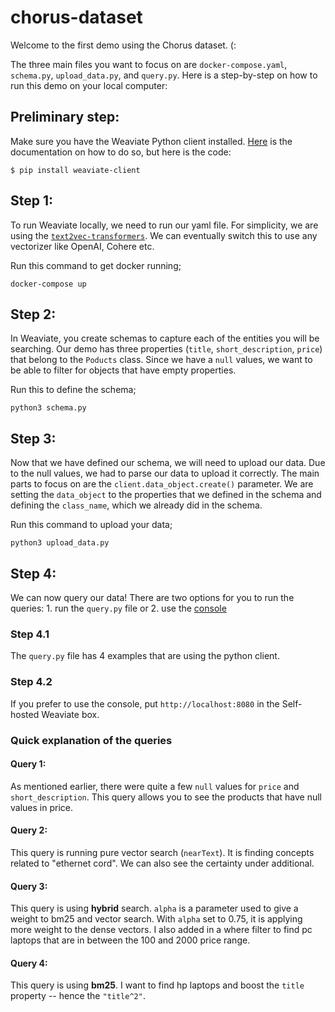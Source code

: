 # chorus-dataset
Welcome to the first demo using the Chorus dataset. (:

The three main files you want to focus on are `docker-compose.yaml`, `schema.py`, `upload_data.py`, and `query.py`. Here is a step-by-step on how to run this demo on your local computer:

## Preliminary step:
Make sure you have the Weaviate Python client installed. [Here](https://weaviate.io/developers/weaviate/client-libraries/python) is the documentation on how to do so, but here is the code:
```
$ pip install weaviate-client
```

## Step 1: 
To run Weaviate locally, we need to run our yaml file. For simplicity, we are using the [`text2vec-transformers`](https://weaviate.io/developers/weaviate/modules/retriever-vectorizer-modules/text2vec-transformers).
We can eventually switch this to use any vectorizer like OpenAI, Cohere etc. 

Run this command to get docker running;

```
docker-compose up
```

## Step 2: 
In Weaviate, you create schemas to capture each of the entities you will be searching. Our demo has three properties (`title`, `short_description`, `price`) 
that belong to the `Poducts` class. Since we have a `null` values, we want to be able to filter for objects that have empty properties. 

Run this to define the schema;

```
python3 schema.py
```

## Step 3:
Now that we have defined our schema, we will need to upload our data. Due to the null values, we had to parse our data to upload it correctly. The main parts to focus on 
are the `client.data_object.create()` parameter. We are setting the `data_object` to the properties that we defined in the schema and defining the `class_name`, which we already did in the schema. 

Run this command to upload your data;

```
python3 upload_data.py
```

## Step 4:
We can now query our data! There are two options for you to run the queries: 1. run the `query.py` file or 2. use the [console](https://console.weaviate.io/)

### Step 4.1
The `query.py` file has 4 examples that are using the python client.  

### Step 4.2
If you prefer to use the console, put `http://localhost:8080` in the Self-hosted Weaviate box. 

### Quick explanation of the queries

#### Query 1: 
As mentioned earlier, there were quite a few `null` values for `price` and `short_description`. This query allows you to see the products that have null values in price. 

#### Query 2:
This query is running pure vector search (`nearText`). It is finding concepts related to "ethernet cord". We can also see the certainty under additional.

#### Query 3:
This query is using **hybrid** search. `alpha` is a parameter used to give a weight to bm25 and vector search. With `alpha` set to 0.75, it is applying more weight to the dense vectors. 
I also added in a where filter to find pc laptops that are in between the 100 and 2000 price range. 

#### Query 4:
This query is using **bm25**. I want to find hp laptops and boost the `title` property -- hence the `"title^2"`. 
